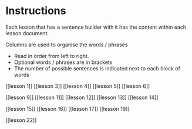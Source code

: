 # Instructions

Each lesson that has a sentence builder with it has the content within each lesson document.

Columns are used to organise the words / phrases

- Read in order from left to right.
- Optional words / phrases are in brackets
- The number of possible sentences is indicated next to each block of words

[[lesson 1]]
[[lesson 3]]
[[lesson 4]]
[[lesson 5]]
[[lesson 6]]

[[lesson 9]]
[[lesson 11]]
[[lesson 12]]
[[lesson 13]]
[[lesson 14]]

[[lesson 15]]
[[lesson 16]]
[[lesson 17]]
[[lesson 19]]

[[lesson 22]]



